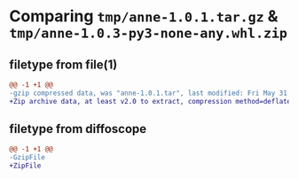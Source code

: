 # Comparing `tmp/anne-1.0.1.tar.gz` & `tmp/anne-1.0.3-py3-none-any.whl.zip`

## filetype from file(1)

```diff
@@ -1 +1 @@
-gzip compressed data, was "anne-1.0.1.tar", last modified: Fri May 31 00:29:35 2024, max compression
+Zip archive data, at least v2.0 to extract, compression method=deflate
```

## filetype from diffoscope

```diff
@@ -1 +1 @@
-GzipFile
+ZipFile
```

